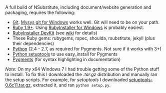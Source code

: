 ﻿A full build of NSubstitute, including document/website generation and packaging, requires the following:

* [Git](http://git-scm.com/). [Mysys git for Windows](http://code.google.com/p/msysgit/) works well. Git will need to be on your path.
* [Ruby 1.9+](http://ruby-lang.org). Using [RubyInstaller for Windows](http://rubyinstaller.org/) is probably easiest.
* [RubyInstaller DevKit](http://rubyinstaller.org/add-ons/devkit/) (see [wiki](http://github.com/oneclick/rubyinstaller/wiki/Development-Kit) for details)
* These Ruby gems: rubygems, rspec, shoulda, rsubstitute, jekyll (plus their dependencies)
* [Python](http://www.python.org/) (2.4 - 2.7, as required for Pygments. Not sure if it works with 3+)
* [Python setuptools](http://pypi.python.org/pypi/setuptools) to use easy\_install for Pygments
* [Pygments](http://pygments.org/) (for syntax highlighting in documentation)

*Note:* On my x64 Windows 7 I had trouble getting some of the Python stuff to install. To fix this I downloaded the _*.tar.gz*_ distribution and manually ran the setup scripts. For example, for _setuptools_ I downloaded [setuptools-0.6c11.tar.gz](http://pypi.python.org/pypi/setuptools#downloads), extracted it, and ran `python setup.py`.

